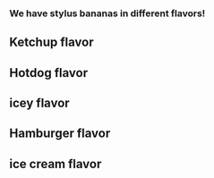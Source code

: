 ### We have stylus bananas in different flavors!

## Ketchup flavor

## Hotdog flavor

## icey flavor

## Hamburger flavor 

## ice cream flavor 
